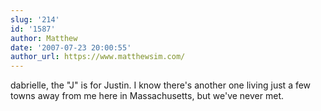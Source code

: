 ```yaml
---
slug: '214'
id: '1587'
author: Matthew
date: '2007-07-23 20:00:55'
author_url: https://www.matthewsim.com/
---
```

dabrielle, the "J" is for Justin.  I know there's another one living just a few towns away from me here in Massachusetts, but we've never met.
